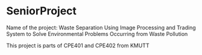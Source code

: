 # SeniorProject
Name of the project: Waste Separation Using Image Processing and Trading System to Solve Environmental Problems Occurring from Waste Pollution

This project is parts of CPE401 and CPE402 from KMUTT
